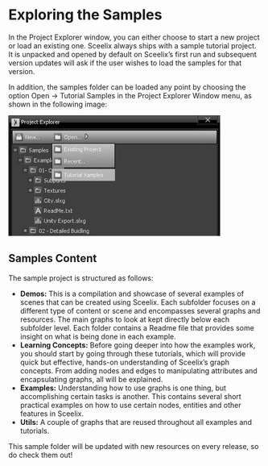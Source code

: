 Exploring the Samples
=====================

In the Project Explorer window, you can either choose to start a new project or load an existing one. Sceelix always ships with a sample tutorial project. It is unpacked and opened by default on Sceelix’s first run and subsequent version updates will ask if the user wishes to load the samples for that version.

In addition, the samples folder can be loaded any point by choosing the option Open -> Tutorial Samples in the Project Explorer Window menu, as shown in the following image:

![](images/SamplesProjectLoad.png)

## Samples Content

The sample project is structured as follows:

* **Demos:** This is a compilation and showcase of several examples of scenes that can be created using Sceelix. Each subfolder focuses on a different type of content or scene and encompasses several graphs and resources. The main graphs to look at kept directly below each subfolder level. Each folder contains a Readme file that provides some insight on what is being done in each example.
* **Learning Concepts:** Before going deeper into how the examples work, you should start by going through these tutorials, which will provide quick but effective, hands-on understanding of Sceelix’s graph concepts. From adding nodes and edges to manipulating attributes and encapsulating graphs, all will be explained.
* **Examples:** Understanding how to use graphs is one thing, but accomplishing certain tasks is another. This contains several short practical examples on how to use certain nodes, entities and other features in Sceelix.
* **Utils:** A couple of graphs that are reused throughout all examples and tutorials.

This sample folder will be updated with new resources on every release, so do check them out!